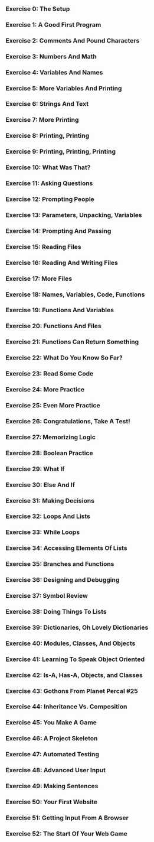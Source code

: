 
### Exercise 0: The Setup  
### Exercise 1: A Good First Program  
### Exercise 2: Comments And Pound Characters  
### Exercise 3: Numbers And Math  
### Exercise 4: Variables And Names  
### Exercise 5: More Variables And Printing  
### Exercise 6: Strings And Text  
### Exercise 7: More Printing  
### Exercise 8: Printing, Printing  
### Exercise 9: Printing, Printing, Printing  
### Exercise 10: What Was That?  
### Exercise 11: Asking Questions  
### Exercise 12: Prompting People  
### Exercise 13: Parameters, Unpacking, Variables  
### Exercise 14: Prompting And Passing  
### Exercise 15: Reading Files  
### Exercise 16: Reading And Writing Files  
### Exercise 17: More Files  
### Exercise 18: Names, Variables, Code, Functions  
### Exercise 19: Functions And Variables  
### Exercise 20: Functions And Files  
### Exercise 21: Functions Can Return Something  
### Exercise 22: What Do You Know So Far?  
### Exercise 23: Read Some Code  
### Exercise 24: More Practice  
### Exercise 25: Even More Practice  
### Exercise 26: Congratulations, Take A Test!  
### Exercise 27: Memorizing Logic  
### Exercise 28: Boolean Practice  
### Exercise 29: What If  
### Exercise 30: Else And If  
### Exercise 31: Making Decisions  
### Exercise 32: Loops And Lists  
### Exercise 33: While Loops  
### Exercise 34: Accessing Elements Of Lists  
### Exercise 35: Branches and Functions  
### Exercise 36: Designing and Debugging  
### Exercise 37: Symbol Review  
### Exercise 38: Doing Things To Lists  
### Exercise 39: Dictionaries, Oh Lovely Dictionaries  
### Exercise 40: Modules, Classes, And Objects  
### Exercise 41: Learning To Speak Object Oriented  
### Exercise 42: Is-A, Has-A, Objects, and Classes  
### Exercise 43: Gothons From Planet Percal #25  
### Exercise 44: Inheritance Vs. Composition  
### Exercise 45: You Make A Game  
### Exercise 46: A Project Skeleton  
### Exercise 47: Automated Testing  
### Exercise 48: Advanced User Input  
### Exercise 49: Making Sentences  
### Exercise 50: Your First Website  
### Exercise 51: Getting Input From A Browser  
### Exercise 52: The Start Of Your Web Game  
